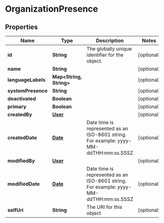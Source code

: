 
# OrganizationPresence

## Properties
Name | Type | Description | Notes
------------ | ------------- | ------------- | -------------
**id** | **String** | The globally unique identifier for the object. |  [optional]
**name** | **String** |  |  [optional]
**languageLabels** | **Map&lt;String, String&gt;** |  |  [optional]
**systemPresence** | **String** |  |  [optional]
**deactivated** | **Boolean** |  |  [optional]
**primary** | **Boolean** |  |  [optional]
**createdBy** | [**User**](User.md) |  |  [optional]
**createdDate** | [**Date**](Date.md) | Date time is represented as an ISO-8601 string. For example: yyyy-MM-ddTHH:mm:ss.SSSZ |  [optional]
**modifiedBy** | [**User**](User.md) |  |  [optional]
**modifiedDate** | [**Date**](Date.md) | Date time is represented as an ISO-8601 string. For example: yyyy-MM-ddTHH:mm:ss.SSSZ |  [optional]
**selfUri** | **String** | The URI for this object |  [optional]



